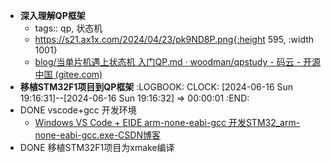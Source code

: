 - **深入理解QP框架**
	- tags:: qp, 状态机
	- https://s21.ax1x.com/2024/04/23/pk9ND8P.png{:height 595, :width 1001}
	- [blog/当单片机遇上状态机 入门QP.md · woodman/qpstudy - 码云 - 开源中国 (gitee.com)](https://gitee.com/woodman_112/qpstudy/blob/master/blog/%E5%BD%93%E5%8D%95%E7%89%87%E6%9C%BA%E9%81%87%E4%B8%8A%E7%8A%B6%E6%80%81%E6%9C%BA%20%E5%85%A5%E9%97%A8QP.md)
- **移植STM32F1项目到QP框架**
  :LOGBOOK:
  CLOCK: [2024-06-16 Sun 19:16:31]--[2024-06-16 Sun 19:16:32] =>  00:00:01
  :END:
- DONE vscode+gcc 开发环境
	- [Windows VS Code + EIDE arm-none-eabi-gcc 开发STM32_arm-none-eabi-gcc.exe-CSDN博客](https://blog.csdn.net/weixin_44347452/article/details/107595294)
- DONE 移植STM32F1项目为xmake编译